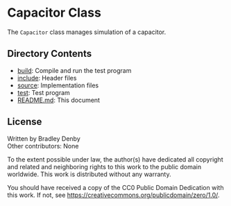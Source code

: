 # Capacitor Class

The `Capacitor` class manages simulation of a capacitor.

## Directory Contents

* [build](build/README.md): Compile and run the test program
* [include](include/Capacitor.hpp): Header files
* [source](source/Capacitor.cpp): Implementation files
* [test](test/test-capacitor.cpp): Test program
* [README.md](README.md): This document

## License

Written by Bradley Denby  
Other contributors: None

To the extent possible under law, the author(s) have dedicated all copyright and
related and neighboring rights to this work to the public domain worldwide. This
work is distributed without any warranty.

You should have received a copy of the CC0 Public Domain Dedication with this
work. If not, see <https://creativecommons.org/publicdomain/zero/1.0/>.
